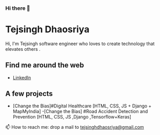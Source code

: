 ### Hi there 👋

<!--
**TejsinghDhaosriya/TejsinghDhaosriya** is a ✨ _special_ ✨ repository because its `README.md` (this file) appears on your GitHub profile.

Here are some ideas to get you started:

- 🔭 I’m currently working on ...
- 🌱 I’m currently learning ...
- 👯 I’m looking to collaborate on ...
- 🤔 I’m looking for help with ...
- 💬 Ask me about ...
- 📫 How to reach me: ...
- 😄 Pronouns: ...
- ⚡ Fun fact: ...
-->
# Tejsingh Dhaosriya

Hi, I'm Tejsingh  software engineer who loves to create technology that elevates others .

## Find me around the web

- [LinkedIn](https://www.linkedin.com/in/tejsingh-dhaosriya-4b19b5156/)


## A few projects

- [Change the Bias]#Digital Healthcare [HTML, CSS, JS + Django + MapMyIndia]
-[Change the Bias] #Road Accident Detection and Prevention [HTML, CSS, JS ,Django ,Tensorflow+Keras]


 📫 How to reach me: drop a mail to tejsinghdhaosriya@gmail.com


